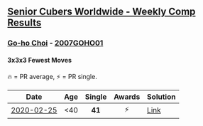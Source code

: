 <style>table {white-space: nowrap;}</style>

## [Senior Cubers Worldwide - Weekly Comp Results](/scw-comp/results/)
### [Go-ho Choi](../go_ho_choi.md) - [2007GOHO01](https://www.worldcubeassociation.org/persons/2007GOHO01?event=333fm)
#### 3x3x3 Fewest Moves

🔥 = PR average, ⚡ = PR single.

| Date | Age | Single | Awards | Solution |
| :--: | :--: | :--: | :--: | :-- |
| [2020-02-25](../../results/333fm/2020-02-25.md) | <40 | **41** | ⚡ | [Link](https://www.facebook.com/events/215751886207638/permalink/216681586114668/) |


<!-- Global site tag (gtag.js) - Google Analytics -->
<script async src="https://www.googletagmanager.com/gtag/js?id=UA-86348435-3"></script>
<script>window.dataLayer = window.dataLayer || []; function gtag() {dataLayer.push(arguments);} gtag('js', new Date()); gtag('config', 'UA-86348435-3');</script>
